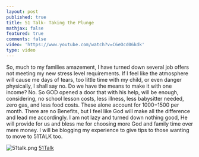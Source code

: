 ```yaml
---
layout: post
published: true
title: 51 Talk- Taking the Plunge
mathjax: false
featured: true
comments: false
video: 'https://www.youtube.com/watch?v=C6eOcd06kdk'
type: video
---
```


So, much to my families amazement, I have turned down several job offers not meeting my new stress level requirements.  If I feel like the atmosphere will cause me days of tears, too little time with my child, or even danger physically, I shall say no. 
Do we have the means to make it with one income? No.  So GOD opened a door that with his help, will be enough, considering, no school lesson costs, less illness,  less babysitter needed, zero gas, and less food costs.  These alone account for $1000-$1500 per month.
There are no Benefits, but I feel like God will make all the difference and lead me accordingly.
I am not lazy and turned down nothing good, He will provide for us and bless me for choosing more God and family time over mere money.  I will be blogging my experience to give tips to those wanting to move to 51TALK too.

![51talk.png]({{site.baseurl}}/images/51talk.png)
[51Talk](http://www.51talk.com/na?referrer=4825373)